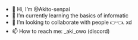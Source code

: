 - 👋 Hi, I’m @Akito-senpai
- 🌱 I’m currently learning the basics of informatic
- 💞️ I’m looking to collaborate with people 👉👈. xd
- 📫 How to reach me: _aki_owo (discord)

<!---
Akito-senpai/Akito-senpai is a ✨ special ✨ repository because its `README.md` (this file) appears on your GitHub profile.
You can click the Preview link to take a look at your changes.
--->

